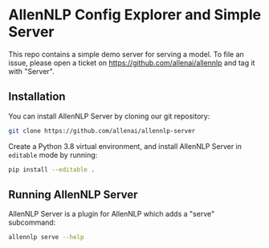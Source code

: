 # AllenNLP Config Explorer and Simple Server

This repo contains a simple demo server for serving a model. To file an issue, please open a ticket on https://github.com/allenai/allennlp and tag it with "Server".

## Installation

You can install AllenNLP Server by cloning our git repository:

```bash
git clone https://github.com/allenai/allennlp-server
```

Create a Python 3.8 virtual environment, and install AllenNLP Server in `editable` mode by running:

```bash
pip install --editable .
```

## Running AllenNLP Server

AllenNLP Server is a plugin for AllenNLP which adds a "serve" subcommand:

```bash
allennlp serve --help
```

